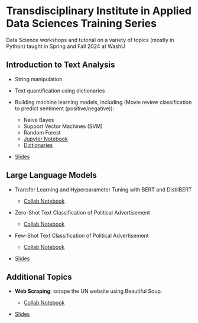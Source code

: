 # Transdisciplinary Institute in Applied Data Sciences Training Series
Data Science workshops and tutorial on a variety of  topics (mostly in Python) taught in Spring and Fall 2024 at WashU

## Introduction to Text Analysis
- String manipulation
- Text quantification using dictionaries
- Building machine learning models, including (Movie review classification to predict sentiment (positive/negative)):
  - Naive Bayes
  - Support Vector Machines (SVM)
  - Random Forest
  - [Jupyter Notebook](text_analysis_in_Python/text_classification.ipynb)
  - [Dictionaries](https://colab.research.google.com/drive/1TCQkKNAaXBpd7TRnBjc27vailQgj5Qs5)
  
- [Slides](text_analysis_in_Python)


## Large Language Models

- Transfer Learning and Hyperparameter Tuning with BERT and DistilBERT 
  - [Collab Notebook](https://colab.research.google.com/drive/1oZ9hIhZzqEehv18NqFRmuwbnCgBEgHzu#scrollTo=AL1mfqqqt3xe)
- Zero-Shot Text Classification of Political Advertisement
  - [Collab Notebook](https://colab.research.google.com/drive/1wz0btgzCYdXPzwVcuxCpRFiiJV13u7AZ?usp=sharing)
- Few-Shot Text Classification  of Political Advertisement
  - [Collab Notebook](https://colab.research.google.com/drive/1DEX3-CxxoZi-2j6N54sUjF_BNxqk3ICq#scrollTo=n4FhH0b-y2wB)
  
- [Slides](LLMs_TransferLearning)


## Additional Topics

- **Web Scraping**: scrape the UN website using Beautiful Soup.
  - [Collab Notebook](https://colab.research.google.com/drive/1JVr6Rng36eXCqH6P5l6vdW_jYzjppjwN)
  
- [Slides](intro_to_web_scraping/slides/)
